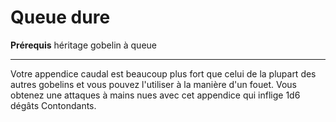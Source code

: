 # Queue dure

<p><span id="ctl00_MainContent_DetailedOutput"><strong>Prérequis</strong> héritage gobelin à queue<br></span></p>
<hr>
<p>Votre appendice caudal est beaucoup plus fort que celui de la plupart des autres gobelins et vous pouvez l'utiliser à la manière d'un fouet. Vous obtenez une attaques à mains nues avec cet appendice qui inflige 1d6 dégâts Contondants.</p>